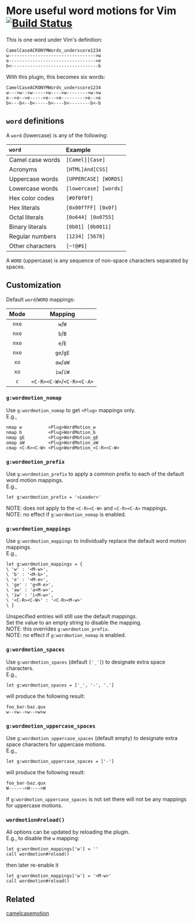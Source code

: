 # More useful word motions for Vim [![Build Status][1]][2]

This is one word under Vim's definition:

```
CamelCaseACRONYMWords_underscore1234
w--------------------------------->w
e--------------------------------->e
b<---------------------------------b
```

With this plugin, this becomes six words:

```
CamelCaseACRONYMWords_underscore1234
w--->w-->w----->w---->w-------->w->w
e-->e-->e----->e--->e--------->e-->e
b<---b<--b<-----b<----b<--------b<-b
```

## `word` definitions

A `word` (lowercase) is any of the following:

| `word`           | Example               |
|:-----------------|:----------------------|
| Camel case words | `[Camel][Case]`       |
| Acronyms         | `[HTML]And[CSS]`      |
| Uppercase words  | `[UPPERCASE] [WORDS]` |
| Lowercase words  | `[lowercase] [words]` |
| Hex color codes  | `[#0f0f0f]`           |
| Hex literals     | `[0x00ffFF] [0x0f]`   |
| Octal literals   | `[0o644] [0o0755]`    |
| Binary literals  | `[0b01] [0b0011]`     |
| Regular numbers  | `[1234] [5678]`       |
| Other characters | `[~!@#$]`             |

A `WORD` (uppercase) is any sequence of non-space characters separated by
spaces.

## Customization

Default `word`/`WORD` mappings:

| Mode  | Mapping                   |
|:-----:|:-------------------------:|
| `nxo` | `w`/`W`                   |
| `nxo` | `b`/`B`                   |
| `nxo` | `e`/`E`                   |
| `nxo` | `ge`/`gE`                 |
| `xo`  | `aw`/`aW`                 |
| `xo`  | `iw`/`iW`                 |
| `c`   | `<C-R><C-W>`/`<C-R><C-A>` |

### `g:wordmotion_nomap`

Use `g:wordmotion_nomap` to get `<Plug>` mappings only.\
E.g.,
```vim
nmap w          <Plug>WordMotion_w
nmap b          <Plug>WordMotion_b
nmap gE         <Plug>WordMotion_gE
omap aW         <Plug>WordMotion_aW
cmap <C-R><C-W> <Plug>WordMotion_<C-R><C-W>
```

### `g:wordmotion_prefix`

Use `g:wordmotion_prefix` to apply a common prefix to each of the default word
motion mappings.\
E.g.,
```vim
let g:wordmotion_prefix = '<Leader>'
```
NOTE: does not apply to the `<C-R><C-W>` and `<C-R><C-A>` mappings.\
NOTE: no effect if `g:wordmotion_nomap` is enabled.

### `g:wordmotion_mappings`

Use `g:wordmotion_mappings` to individually replace the default word motion
mappings.\
E.g.,
```vim
let g:wordmotion_mappings = {
\ 'w' : '<M-w>',
\ 'b' : '<M-b>',
\ 'e' : '<M-e>',
\ 'ge' : 'g<M-e>',
\ 'aw' : 'a<M-w>',
\ 'iw' : 'i<M-w>',
\ '<C-R><C-W>' : '<C-R><M-w>'
\ }
```
Unspecified entries will still use the default mappings.\
Set the value to an empty string to disable the mapping.\
NOTE: this overrides `g:wordmotion_prefix`.\
NOTE: no effect if `g:wordmotion_nomap` is enabled.

### `g:wordmotion_spaces`

Use `g:wordmotion_spaces` (default `['_']`) to designate extra space characters.\
E.g.,
```vim
let g:wordmotion_spaces = ['_', '-', '.']
```
will produce the following result:
```
foo_bar-baz.qux
w-->w-->w-->w>w
```

### `g:wordmotion_uppercase_spaces`

Use `g:wordmotion_uppercase_spaces` (default empty) to designate extra space
characters for uppercase motions.\
E.g.,
```vim
let g:wordmotion_uppercase_spaces = ['-']
```
will produce the following result:
```
foo_bar-baz.qux
W------>W---->W
```
If `g:wordmotion_uppercase_spaces` is not set there will not be any mappings for
uppercase motions.

### `wordmotion#reload()`

All options can be updated by reloading the plugin.\
E.g., to disable the `w` mapping:
```vim
let g:wordmotion_mappings['w'] = ''
call wordmotion#reload()
```
then later re-enable it
```vim
let g:wordmotion_mappings['w'] = '<M-w>'
call wordmotion#reload()
```

## Related
[camelcasemotion][3]

[1]: https://travis-ci.com/chaoren/vim-wordmotion.svg?branch=master
[2]: https://travis-ci.com/chaoren/vim-wordmotion
[3]: http://www.vim.org/scripts/script.php?script_id=1905
